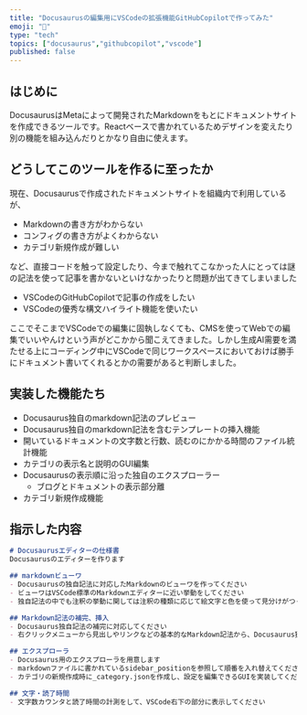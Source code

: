 ```yaml
---
title: "Docusaurusの編集用にVSCodeの拡張機能GitHubCopilotで作ってみた"
emoji: "🦕"
type: "tech" 
topics: ["docusaurus","githubcopilot","vscode"]
published: false
---
```


## はじめに
DocusaurusはMetaによって開発されたMarkdownをもとにドキュメントサイトを作成できるツールです。Reactベースで書かれているためデザインを変えたり別の機能を組み込んだりとかなり自由に使えます。

## どうしてこのツールを作るに至ったか
現在、Docusaurusで作成されたドキュメントサイトを組織内で利用しているが、

- Markdownの書き方がわからない
- コンフィグの書き方がよくわからない
- カテゴリ新規作成が難しい

など、直接コードを触って設定したり、今まで触れてこなかった人にとっては謎の記法を使って記事を書かないといけなかったりと問題が出てきてしまいました

- VSCodeのGitHubCopilotで記事の作成をしたい
- VSCodeの優秀な構文ハイライト機能を使いたい

ここでそこまでVSCodeでの編集に固執しなくても、CMSを使ってWebでの編集でいいやんけという声がどこかから聞こえてきました。しかし生成AI需要を満たせる上にコーディング中にVSCodeで同じワークスペースにおいておけば勝手にドキュメント書いてくれるとかの需要があると判断しました。

## 実装した機能たち
- Docusaurus独自のmarkdown記法のプレビュー
- Docusaurus独自のmarkdown記法を含むテンプレートの挿入機能
- 開いているドキュメントの文字数と行数、読むのにかかる時間のファイル統計機能
- カテゴリの表示名と説明のGUI編集
- Docusaurusの表示順に沿った独自のエクスプローラー
    - ブログとドキュメントの表示部分離
- カテゴリ新規作成機能

## 指示した内容
```markdown
# Docusaurusエディターの仕様書
Docusaurusのエディターを作ります

## markdownビューワ
- Docusaurusの独自記法に対応したMarkdownのビューワを作ってください
- ビューワはVSCode標準のMarkdownエディターに近い挙動をしてください
- 独自記法の中でも注釈の挙動に関しては注釈の種類に応じて絵文字と色を使って見分けがつくようにしてください

## Markdown記法の補完、挿入
- Docusaurus独自記法の補完に対応してください
- 右クリックメニューから見出しやリンクなどの基本的なMarkdown記法から、Docusaurus独自記法の挿入に対応してください

## エクスプローラ
- Docusaurus用のエクスプローラを用意します
- markdownファイルに書かれているsidebar_positionを参照して順番を入れ替えてください
- カテゴリの新規作成時に_category.jsonを作成し、設定を編集できるGUIを実装してください

## 文字・読了時間
- 文字数カウンタと読了時間の計測をして、VSCode右下の部分に表示してください
```

